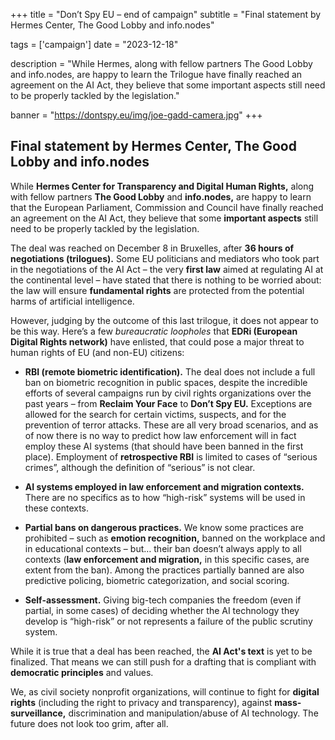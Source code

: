 +++
title = "Don’t Spy EU – end of campaign"
subtitle = "Final statement by Hermes Center, The Good Lobby and info.nodes"

tags = ['campaign']
date = "2023-12-18"

description = "While Hermes, along with fellow partners The Good Lobby and info.nodes, are happy to learn the Trilogue have finally reached an agreement on the AI Act, they believe that some important aspects still need to be properly tackled by the legislation."

banner = "https://dontspy.eu/img/joe-gadd-camera.jpg"
+++

## Final statement by Hermes Center, The Good Lobby and info.nodes

While **Hermes Center for Transparency and Digital Human Rights,** along with fellow partners **The Good Lobby** and **info.nodes,** are happy to learn that the European Parliament, Commission and Council have finally reached an agreement on the AI Act, they believe that some **important aspects** still need to be properly tackled by the legislation.

The deal was reached on December 8 in Bruxelles, after **36 hours of negotiations (trilogues).** Some EU politicians and mediators who took part in the negotiations of the AI Act – the very **first law** aimed at regulating AI at the continental level – have stated that there is nothing to be worried about: the law will ensure **fundamental rights** are protected from the potential harms of artificial intelligence.

However, judging by the outcome of this last trilogue, it does not appear to be this way. Here’s a few _bureaucratic loopholes_ that **EDRi (European Digital Rights network)** have enlisted, that could pose a major threat to human rights of EU (and non-EU) citizens:

- **RBI (remote biometric identification).** The deal does not include a full ban on biometric recognition in public spaces, despite the incredible efforts of several campaigns run by civil rights organizations over the past years – from **Reclaim Your Face** to **Don’t Spy EU.** Exceptions are allowed for the search for certain victims, suspects, and for the prevention of terror attacks. These are all very broad scenarios, and as of now there is no way to predict how law enforcement will in fact employ these AI systems (that should have been banned in the first place). Employment of **retrospective RBI** is limited to cases of “serious crimes”, although the definition of “serious” is not clear.

- **AI systems employed in law enforcement and migration contexts.** There are no specifics as to how “high-risk” systems will be used in these contexts.

- **Partial bans on dangerous practices.** We know some practices are prohibited – such as **emotion recognition,** banned on the workplace and in educational contexts – but… their ban doesn’t always apply to all contexts (**law enforcement and migration,** in this specific cases, are extent from the ban). Among the practices partially banned are also predictive policing, biometric categorization, and social scoring.

- **Self-assessment.** Giving big-tech companies the freedom (even if partial, in some cases) of deciding whether the AI technology they develop is “high-risk” or not represents a failure of the public scrutiny system.

While it is true that a deal has been reached, the **AI Act's text** is yet to be finalized. That means we can still push for a drafting that is compliant with **democratic principles** and values.

We, as civil society nonprofit organizations, will continue to fight for **digital rights** (including the right to privacy and transparency), against **mass-surveillance,** discrimination and manipulation/abuse of AI technology. The future does not look too grim, after all.
